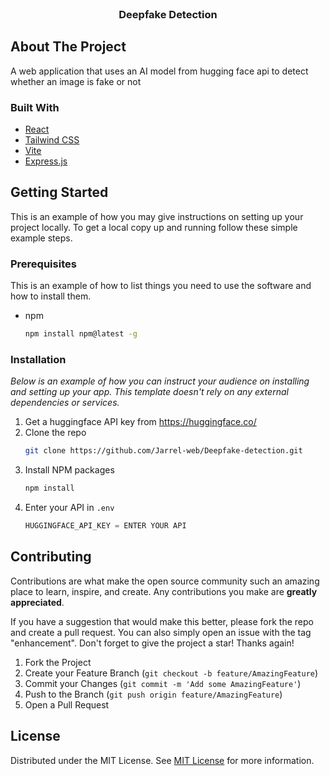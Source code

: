 
<br/>
<div align="center">

<h3 align="center">Deepfake Detection</h3>

</div>

## About The Project

A web application that uses an AI model from hugging face api to detect whether an image is fake or not
### Built With

- [React](https://reactjs.org)
- [Tailwind CSS](https://tailwindcss.com/)
- [Vite](https://vite.dev/)
- [Express.js](https://expressjs.com/)
## Getting Started

This is an example of how you may give instructions on setting up your project locally.
To get a local copy up and running follow these simple example steps.
### Prerequisites

This is an example of how to list things you need to use the software and how to install them.

- npm
  ```sh
  npm install npm@latest -g
  ```
### Installation

_Below is an example of how you can instruct your audience on installing and setting up your app. This template doesn't rely on any external dependencies or services._

1. Get a huggingface API key from https://huggingface.co/
2. Clone the repo
   ```sh
   git clone https://github.com/Jarrel-web/Deepfake-detection.git
   ```
3. Install NPM packages
   ```sh
   npm install
   ```
4. Enter your API in `.env`
   ```js
   HUGGINGFACE_API_KEY = ENTER YOUR API
   ```

## Contributing

Contributions are what make the open source community such an amazing place to learn, inspire, and create. Any contributions you make are **greatly appreciated**.

If you have a suggestion that would make this better, please fork the repo and create a pull request. You can also simply open an issue with the tag "enhancement".
Don't forget to give the project a star! Thanks again!

1. Fork the Project
2. Create your Feature Branch (`git checkout -b feature/AmazingFeature`)
3. Commit your Changes (`git commit -m 'Add some AmazingFeature'`)
4. Push to the Branch (`git push origin feature/AmazingFeature`)
5. Open a Pull Request
## License

Distributed under the MIT License. See [MIT License](https://opensource.org/licenses/MIT) for more information.
